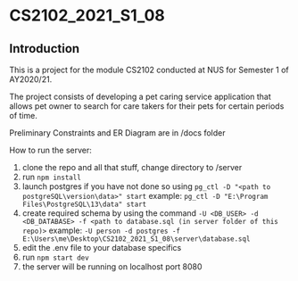 # CS2102_2021_S1_08

## Introduction

This is a project for the module CS2102 conducted at NUS for Semester 1 of AY2020/21.

The project consists of developing a pet caring service application that allows pet owner to search for care takers for their pets for certain periods of time.

Preliminary Constraints and ER Diagram are in /docs folder

How to run the server:
1. clone the repo and all that stuff, change directory to /server
2. run `npm install`
3. launch postgres if you have not done so using `pg_ctl -D "<path to postgreSQL\version\data>" start` example: `pg_ctl -D "E:\Program Files\PostgreSQL\13\data" start`
4. create required schema by using the command `-U <DB_USER> -d <DB_DATABASE> -f <path to database.sql (in server folder of this repo)>` example: `-U person -d postgres -f E:\Users\me\Desktop\CS2102_2021_S1_08\server\database.sql`
5. edit the .env file to your database specifics
6. run `npm start dev`
7. the server will be running on localhost port 8080

